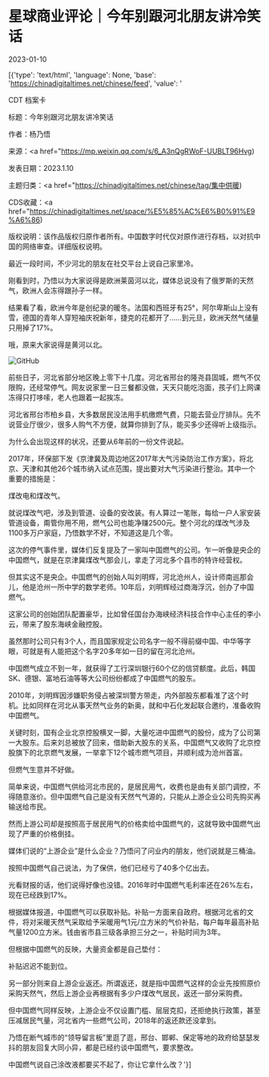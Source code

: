 # 星球商业评论｜今年别跟河北朋友讲冷笑话

2023-01-10

[{'type': 'text/html', 'language': None, 'base': 'https://chinadigitaltimes.net/chinese/feed', 'value': '

CDT 档案卡

标题：今年别跟河北朋友讲冷笑话

作者：杨乃悟

来源：<a href="https://mp.weixin.qq.com/s/6_A3nQgRWoF-UUBLT96Hvg)

发表日期：2023.1.10

主题归类：<a href="https://chinadigitaltimes.net/chinese/tag/集中供暖)

CDS收藏：<a href="https://chinadigitaltimes.net/space/%E5%85%AC%E6%B0%91%E9%A6%86)

版权说明：该作品版权归原作者所有。中国数字时代仅对原作进行存档，以对抗中国的网络审查。详细版权说明。





最近一段时间，不少河北的朋友在社交平台上说自己家里冷。

刚看到时，乃悟以为大家说得是欧洲莱茵河以北，媒体总说没有了俄罗斯的天然气，欧洲人会冻得跟孙子一样。

结果看了看，欧洲今年是创纪录的暖冬。法国和西班牙有25°，阿尔卑斯山上没有雪，德国的青年人穿短袖庆祝新年，捷克的花都开了……到元旦，欧洲天然气储量只用掉了17%。

哦，原来大家说得是黄河以北。

![GitHub](https://chinadigitaltimes.net/chinese/files/2023/01/image-1673365970349.png)

前些日子，河北省部分地区晚上零下十几度。河北省邢台的隆尧县固城，燃气不仅限购，还经常停气。网友说家里一日三餐都没做，天天只能吃泡面，孩子们上网课冻得只打哆嗦，老人也跟着一起挨冻。

河北省邢台市柏乡县，大多数居民没法用手机缴燃气费，只能去营业厅排队。先不说营业厅很少，很多人购气不方便，就算你排到了队，能买多少还得听上级指示。

为什么会出现这样的状况，还要从6年前的一份文件说起。

2017年，环保部下发《京津冀及周边地区2017年大气污染防治工作方案》，将北京、天津和其他26个城市纳入试点范围，提出要对大气污染进行整治。其中一个重要的措施是：

煤改电和煤改气。

就说煤改气吧，涉及到管道、设备的安改装。有人算过一笔账，每给一户人家安装管道设备，甭管你用不用，燃气公司也能净赚2500元。整个河北的煤改气涉及1100多万户家庭，乃悟数学不好，不知道这是几个零。

这次的停气事件里，媒体们反复提及了一家叫中国燃气的公司。乍一听像是央企的中国燃气，就是在京津冀煤改气那会儿，拿走了河北多个县市的特许经营权。

但其实这不是央企。中国燃气的创始人叫刘明辉，河北沧州人，设计师南巡那会儿，他是沧州一所中学的数学老师。10年后，刘明辉经过商海浮沉，创办了中国燃气。

这家公司的创始团队配置豪华，比如曾任国台办海峡经济科技合作中心主任的李小云，带来了股东海峡金融控股。

虽然那时公司只有3个人，而且国家规定公司名字一般不得前缀中国、中华等字眼，可就是有人能把这个名字20多年如一日的留在河北沧州。

中国燃气成立不到一年，就获得了工行深圳银行60个亿的信贷额度。此后，韩国SK、德银、富地石油等等大公司纷纷都成了中国燃气的股东。

2010年，刘明辉因涉嫌职务侵占被深圳警方带走，内外部股东都看准了这个时机。比如同样在河北从事天然气业务的新奥，就和中石化发起联合邀约，准备收购中国燃气。

关键时刻，国有企业北京控股横叉一脚，大量吃进中国燃气的股份，成为了公司第一大股东。后来刘总被放了回来，借助新大股东的关系，中国燃气又收购了北京控股旗下的北京燃气发展，一举拿下12个城市燃气项目，并顺利成为沧州首富。

但燃气生意并不好做。

简单来说，中国燃气供给河北市民的，是居民用气，收费也是由有关部门调控，不得随意涨价。但中国燃气自己是没有天然气气源的，只能从上游企业公司先购买再输送给市民。

然而上游公司却是按照高于居民用气的价格卖给中国燃气的，这就导致中国燃气出现了严重的价格倒挂。

媒体们说的“上游企业”是什么企业？乃悟问了问业内的朋友，他们说就是三桶油。

按照中国燃气自己说法，为了保供，他们已经亏了40多个亿出去。

光看财报的话，他们说得好像也没错。2016年时中国燃气毛利率还在26%左右，现在已经跌到17%。

根据媒体报道，中国燃气可以获取补贴。补贴一方面来自政府。根据河北省的文件，将对采暖天然气采取给予采暖用气1元/立方米的气价补贴，每户每年最高补贴气量1200立方米。钱由省市县三级各承担三分之一，补贴时间为3年。

但根据中国燃气的反映，大量资金都是自己垫付：

补贴迟迟不能到位。

另一部分则来自上游企业返还。所谓返还，就是指中国燃气这样的企业先按照原价采购天然气，然后上游企业再根据有多少户煤改气居民，返还一部分采购费。

但中国燃气同样反映，上游企业不仅设置门槛、层层克扣，还拒绝执行政策，甚至压减居民气量，河北省内一些燃气公司，2018年的返还款还没拿到。

乃悟在断气城市的“领导留言板”里逛了逛，邢台、邯郸、保定等地的政府给瑟瑟发抖的朋友回复大同小异，都是已经约谈中国燃气，要求整改。

中国燃气说自己涂改液都要买不起了，你让它拿什么改？'}]